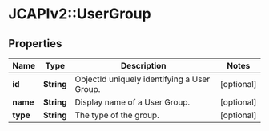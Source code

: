 # JCAPIv2::UserGroup

## Properties
Name | Type | Description | Notes
------------ | ------------- | ------------- | -------------
**id** | **String** | ObjectId uniquely identifying a User Group. | [optional] 
**name** | **String** | Display name of a User Group. | [optional] 
**type** | **String** | The type of the group. | [optional] 


